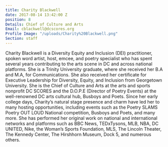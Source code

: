 ```yaml
---
title: Charity Blackwell
date: 2017-08-14 13:42:00 Z
position: 8
Details: Chief of Culture and Arts
Email: cblackwell@dcscores.org
Profile Image: "/uploads/Charity%20Blackwell.png"
Section: staff
---
```


Charity Blackwell is a Diversity Equity and Inclusion (DEI) practitioner, spoken word artist, host, emcee, and poetry specialist who has spent several years contributing to the arts scene in DC and across national platforms. She is a Trinity University graduate, where she received her B.A and M.A, for Communications. She also received her certificate for Executive Leadership for Diversity, Equity, and Inclusion from Georgetown University. She is the Chief of Culture and Arts at the arts and sports nonprofit DC SCORES and the D.O.P.E (Director of Poetry Events) at the well-renowned DC arts cultural hub, Busboys and Poets. Since her early college days, Charity’s natural stage presence and charm have led her to many hosting opportunities, including events such as the Poetry SLAMS Poetry OUT LOUD National competition, Busboys and Poets, and many more. She has performed her original work on national and international networks and platforms such as BBC News, TEDxTysons, MLB, NBA, DC UNITED, Nike, the Woman’s Sports Foundation, MLS, The Lincoln Theater, The Kennedy Center, The Hirshhorn Museum, Dock 5, and numerous others.